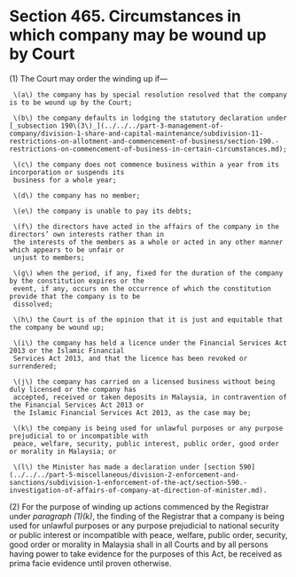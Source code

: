 # Section 465. Circumstances in which company may be wound up by Court

\(1\) The Court may order the winding up if—

     \(a\) the company has by special resolution resolved that the company is to be wound up by the Court;

     \(b\) the company defaults in lodging the statutory declaration under [_subsection 190\(3\)_](../../../part-3-management-of-company/division-1-share-and-capital-maintenance/subdivision-11-restrictions-on-allotment-and-commencement-of-business/section-190.-restrictions-on-commencement-of-business-in-certain-circumstances.md);

     \(c\) the company does not commence business within a year from its incorporation or suspends its  
     business for a whole year;

     \(d\) the company has no member;

     \(e\) the company is unable to pay its debts;

     \(f\) the directors have acted in the affairs of the company in the directors’ own interests rather than in  
     the interests of the members as a whole or acted in any other manner which appears to be unfair or  
     unjust to members;

     \(g\) when the period, if any, fixed for the duration of the company by the constitution expires or the  
     event, if any, occurs on the occurrence of which the constitution provide that the company is to be  
     dissolved;

     \(h\) the Court is of the opinion that it is just and equitable that the company be wound up;

     \(i\) the company has held a licence under the Financial Services Act 2013 or the Islamic Financial  
     Services Act 2013, and that the licence has been revoked or surrendered;

     \(j\) the company has carried on a licensed business without being duly licensed or the company has  
     accepted, received or taken deposits in Malaysia, in contravention of the Financial Services Act 2013 or  
     the Islamic Financial Services Act 2013, as the case may be;

     \(k\) the company is being used for unlawful purposes or any purpose prejudicial to or incompatible with  
     peace, welfare, security, public interest, public order, good order or morality in Malaysia; or

     \(l\) the Minister has made a declaration under [section 590](../../../part-5-miscellaneous/division-2-enforcement-and-sanctions/subdivision-1-enforcement-of-the-act/section-590.-investigation-of-affairs-of-company-at-direction-of-minister.md).

\(2\) For the purpose of winding up actions commenced by the Registrar under _paragraph \(1\)\(k\)_, the finding of the Registrar that a company is being used for unlawful purposes or any purpose prejudicial to national security or public interest or incompatible with peace, welfare, public order, security, good order or morality in Malaysia shall in all Courts and by all persons having power to take evidence for the purposes of this Act, be received as prima facie evidence until proven otherwise.

